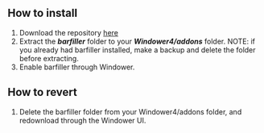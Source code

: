 ## How to install
1. Download the repository [here](https://github.com/azamorapl/Lua/archive/personal.zip)
2. Extract the **_barfiller_** folder to your **_Windower4/addons_** folder.
NOTE: if you already had barfiller installed, make a backup and delete the folder before extracting.
3. Enable barfiller through Windower.

## How to revert
1. Delete the barfiller folder from your Windower4/addons folder, and redownload through the Windower UI.
